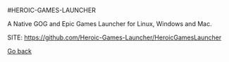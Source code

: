 #HEROIC-GAMES-LAUNCHER

   A Native GOG and Epic Games Launcher for Linux, Windows and Mac.

 SITE: https://github.com/Heroic-Games-Launcher/HeroicGamesLauncher

 [Go back](https://portable-linux-apps.github.io/apps.html)
